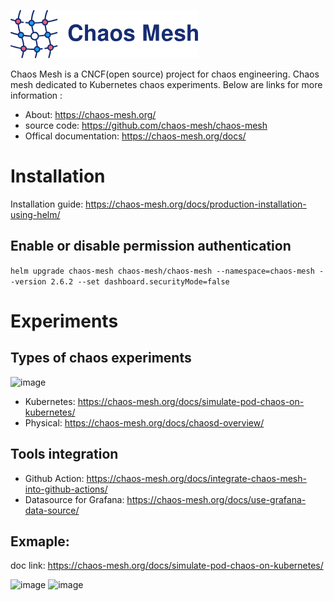 
![Alt text](image.png)

Chaos Mesh is a CNCF(open source) project for chaos engineering. Chaos mesh dedicated  to Kubernetes chaos experiments. Below are links for more information :

* About: https://chaos-mesh.org/
* source code: https://github.com/chaos-mesh/chaos-mesh
* Offical documentation: https://chaos-mesh.org/docs/


# Installation

Installation guide: https://chaos-mesh.org/docs/production-installation-using-helm/

## Enable or disable permission authentication

`helm upgrade chaos-mesh chaos-mesh/chaos-mesh --namespace=chaos-mesh --version 2.6.2 --set dashboard.securityMode=false`

# Experiments

## Types of chaos experiments
<img width="219" alt="image" src="https://github.com/cloudtechner/chaos-engineering-tools/assets/87966660/02720553-e82d-4367-9392-d7fdfc0adf00">

* Kubernetes: https://chaos-mesh.org/docs/simulate-pod-chaos-on-kubernetes/
* Physical: https://chaos-mesh.org/docs/chaosd-overview/

## Tools integration

* Github Action: https://chaos-mesh.org/docs/integrate-chaos-mesh-into-github-actions/
* Datasource for Grafana: https://chaos-mesh.org/docs/use-grafana-data-source/

## Exmaple:

doc link: https://chaos-mesh.org/docs/simulate-pod-chaos-on-kubernetes/

<img width="958" alt="image" src="https://github.com/cloudtechner/chaos-engineering-tools/assets/87966660/10e0a140-5357-4bb2-821f-318f09b25ce5">

<img width="489" alt="image" src="https://github.com/cloudtechner/chaos-engineering-tools/assets/87966660/5c2669f4-4ffc-47bc-b134-7ea70c01d180">


